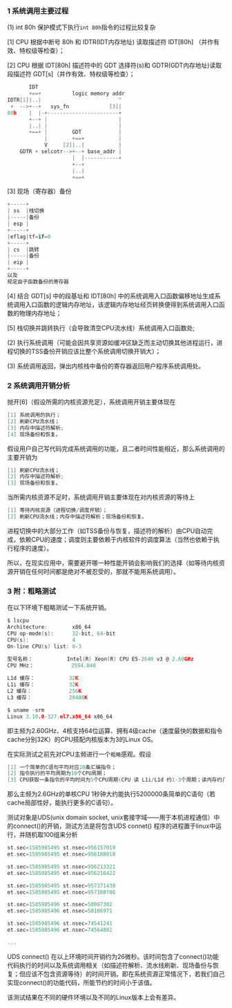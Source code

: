 ### 1 系统调用主要过程
(1) int 80h
保护模式下执行`int 80h`指令的过程比较复杂

[1] CPU 根据中断号 80h 和 IDTR(IDT内存地址) 读取描述符 IDT[80h] （并作有效、特权级等检查）；

[2] CPU 根据 IDT[80h] 描述符中的 GDT 选择符(s)和 GDTR(GDT内存地址)读取段描述符 GDT[s]（并作有效、特权级等检查）；
```C
       IDT
       +==+          logic memory addr
IDTR[1]|..|                         ^
 +  -->+--+   sys_fn             [3]|
80h    |  |-+-----------------------+
       +--+ |                       |
       |..| |                       |
       +==+ |        GDT            |
            |        +==+           |
            V     [2]|..|           |
    GDTR + selcotr-->+--+ base_addr |
                     |  |-----------+
                     +--+
                     |..|
                     +==+
```

[3] 现场（寄存器）备份
```C
+-----+
| ss  |栈切换
|-----|备份
| esp |
+-----+
|eflag|tf=if=0
+-----+
| cs  |跳转
|-----|备份
| eip |
+-----+
以及
规定由子函数备份的寄存器
```

[4] 结合 GDT[s] 中的段基址和 IDT[80h] 中的系统调用入口函数偏移地址生成系统调用入口函数的逻辑内存地址，该逻辑内存地址经页转换便得到系统调用入口函数的物理内存地址；

[5] 栈切换并跳转执行（会导致清空CPU流水线）系统调用入口函数处;

(2) 执行系统调用（可能会因共享资源如缓冲区缺乏而主动切换其他进程运行，进程切换的TSS备份开销应该比整个系统调用切换开销大）；

(3) 系统调用返回，弹出内核栈中备份的寄存器返回用户程序系统调用处。

### 2 系统调用开销分析
抛开[6]（假设所需的内核资源充足），系统调用开销主要体现在
```C
[1] 系统调用的执行；
[2] 刷新CPU流水线；
[3] 内存中描述符解析;
[4] 现场备份和恢复。
```

假设用户自己写代码完成系统调用的功能，且二者时间性能相近，那么系统调用的主要开销为
```C
[1] 刷新CPU流水线；
[2] 内存中描述符解析;
[3] 现场备份和恢复。
```

当所需内核资源不足时，系统调用开销主要体现在对内核资源的等待上
```C
[1] 等待内核资源（进程切换/调度开销）；
[2] 刷新CPU流水线；内存中描述符解析；现场备份和恢复。
```

进程切换中的大部分工作（如TSS备份与恢复，描述符的解析）由CPU自动完成，依赖CPU的速度；调度则主要依赖于内核软件的调度算法（当然也依赖于执行程序的速度）。

所以，在现实应用中，需要避开哪一种性能开销会影响我们的选择（如等待内核资源开销在任何时间都是绝对不被忍受的，那就不能用系统调用）。

### 3 附：粗略测试
在以下环境下粗略测试一下系统开销。
```C
$ lscpu
Architecture:        x86_64
CPU op-mode(s):      32-bit, 64-bit
CPU(s):              4
On-line CPU(s) list: 0-3

型号名称：           Intel(R) Xeon(R) CPU E5-2640 v3 @ 2.60GHz
CPU MHz：            2594.040
                     
L1d 缓存：           32K
L1i 缓存：           32K
L2 缓存：            256K
L3 缓存：            20480K

$ uname -srm
Linux 3.10.0-327.el7.x86_64 x86_64
```

即主频为2.60GHz、4核支持64位运算、拥有4级cache（速度最快的数据和指令cache分别32K）的CPU搭配内核版本为3的Linux OS。

在实际测试之前先对CPU主频进行一个`粗略`感观。假设
```C
[1] 一个简单的C语句平均对应10条汇编指令；
[2] 指令执行的平均周期为10个CPU周期；
[3] CPU获取一条指令的平均时间为5个CPU周期(CPU 读 L1i/L1d 约1-3个周期；读内存约几个到10个周期)。
```
那么主频为2.6GHz的单核CPU 1秒钟大约能执行5200000条简单的C语句（若cache局部性好，能执行更多的C语句）。

测试对象是UDS(unix domain socket, unix套接字域——用于本机进程通信）中的connect()的开销，测试方法是将包含UDS connet() 程序的进程置于linux中运行，并随机取100组来分析
```C
st.sec=1585985495 st.nsec=956157019
et.sec=1585985495 et.nsec=956188018

st.sec=1585985495 st.nsec=956213321
et.sec=1585985495 et.nsec=956216422

st.sec=1585985495 st.nsec=957371430
et.sec=1585985495 et.nsec=957380706

st.sec=1585985496 st.nsec=50087302
et.sec=1585985496 et.nsec=50106971

st.sec=1585985496 st.nsec=74541241
et.sec=1585985496 et.nsec=74564802

...
```
UDS connect() 在以上环境时间开销约为26微秒。该时间包含了connect()功能代码执行的时间以及系统调用相关（如描述符解析、流水线刷新、现场备份与恢复；但应该不包含资源等待）的时间开销。即在系统资源正常情况下，若我们自己实现connect()的功能代码，所能节约的时间小于该值。

该测试结果在不同的硬件环境以及不同的Linux版本上会有差异。